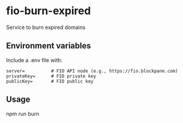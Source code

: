# fio-burn-expired
Service to burn expired domains

## Environment variables

Include a .env file with:

```
server=          # FIO API node (e.g., https://fio.blockpane.com)
privateKey=      # FIO private key
publicKey=       # FIO public key
```

## Usage

npm run burn